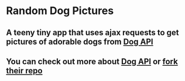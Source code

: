 # Random Dog Pictures

## A teeny tiny app that uses ajax requests to get pictures of adorable dogs from [Dog API](https://dog.ceo/dog-api/about)
## You can check out more about [Dog API](https://dog.ceo/dog-api/about) or [fork their repo](https://github.com/ElliottLandsborough/dog-ceo-api)